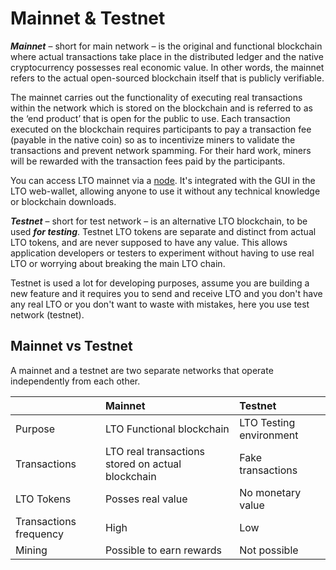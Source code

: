 # Mainnet & Testnet

_**Mainnet**_ – short for main network – is the original and functional blockchain where actual transactions take place in the distributed ledger and the native cryptocurrency possesses real economic value. In other words, the mainnet refers to the actual open-sourced blockchain itself that is publicly verifiable.

The mainnet carries out the functionality of executing real transactions within the network which is stored on the blockchain and is referred to as the ‘end product’ that is open for the public to use. Each transaction executed on the blockchain requires participants to pay a transaction fee \(payable in the native coin\) so as to incentivize miners to validate the transactions and prevent network spamming. For their hard work, miners will be rewarded with the transaction fees paid by the participants.

You can access LTO mainnet via a [node](https://github.com/ltonetwork/lto-public-node). It's integrated with the GUI in the LTO web-wallet, allowing anyone to use it without any technical knowledge or blockchain downloads.

_**Testnet**_ – short for test network – is an alternative LTO blockchain, to be used _**for testing**_. Testnet LTO tokens are separate and distinct from actual LTO tokens, and are never supposed to have any value. This allows application developers or testers to experiment without having to use real LTO or worrying about breaking the main LTO chain.

Testnet is used a lot for developing purposes, assume you are building a new feature and it requires you to send and receive LTO and you don't have any real LTO or you don't want to waste with mistakes, here you use test network \(testnet\).

## Mainnet vs Testnet

A mainnet and a testnet are two separate networks that operate independently from each other.

|  | Mainnet | Testnet |
| :--- | :--- | :--- |
| Purpose | LTO Functional blockchain | LTO Testing environment |
| Transactions | LTO real transactions stored on actual blockchain | Fake transactions |
| LTO Tokens | Posses real value | No monetary value |
| Transactions frequency | High | Low |
| Mining | Possible to earn rewards | Not possible |

